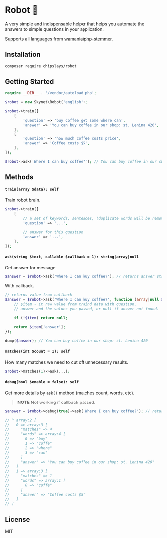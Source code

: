 # Robot 🦾

A very simple and indispensable helper that helps you automate the answers to simple questions in your application.

Supports all languages from [wamania/php-stemmer](https://github.com/wamania/php-stemmer#languages).

## Installation

```bash
composer require chipslays/robot
```

## Getting Started

```php
require __DIR__ . '/vendor/autoload.php';

$robot = new Skynet\Robot('english');

$robot->train([
    [
        'question' => 'buy coffee get some where can',
        'answer' => 'You can buy coffee in our shop: st. Lenina 420',
    ],
    [
        'question' => 'how much coffee costs price',
        'answer' => 'Coffee costs $5',
    ],
]);

$robot->ask('Where I can buy coffee?'); // You can buy coffee in our shop: st. Lenina 420
```

## Methods

#### `train(array $data): self`

Train robot brain.

```php
$robot->train([
    [
        // a set of keywords, sentences, (duplicate words will be removed)
        'question' => '...',

        // answer for this question
        'answer' => '...',
    ],
]);
```

#### `ask(string $text, callable $callback = 1): string|array|null`

Get answer for message.

```php
$answer = $robot->ask('Where I can buy coffee?'); // returns answer string
```

With callback.

```php
// returns value from callback
$answer = $robot->ask('Where I can buy coffee?', function (array|null $item): mixed {
    // $item - it raw value from traind data with question,
    // answer and the values you passed, or null if answer not found.

    if (!$item) return null;

    return $item['answer'];
});

dump($answer); // You can buy coffee in our shop: st. Lenina 420
```

#### `matches(int $count = 1): self`

How many matches we need to cut off unnecessary results.

```php
$robot->matches(1)->ask(...);
```

#### `debug(bool $enable = false): self`

Get more details by `ask()` method (matches count, words, etc).

> **NOTE**
> Not working if callback passed.

```php
$answer = $robot->debug(true)->ask('Where I can buy coffee?'); // returns array of all matches detail

// ^ array:2 [
//   0 => array:3 [
//     "matches" => 4
//     "words" => array:4 [
//       0 => "buy"
//       1 => "coffe"
//       2 => "where"
//       3 => "can"
//     ]
//     "answer" => "You can buy coffee in our shop: st. Lenina 420"
//   ]
//   1 => array:3 [
//     "matches" => 1
//     "words" => array:1 [
//       0 => "coffe"
//     ]
//     "answer" => "Coffee costs $5"
//   ]
// ]
```

## License

MIT
